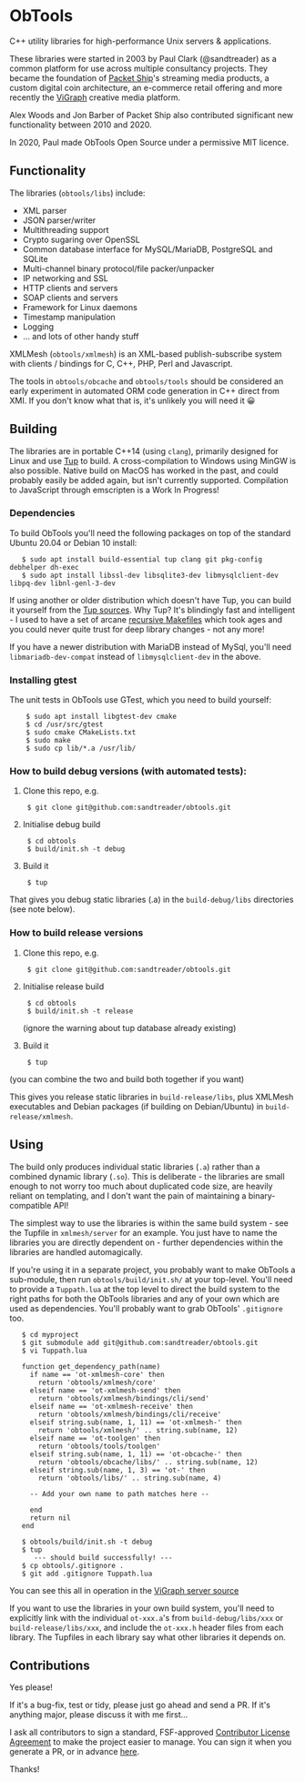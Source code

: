 # ObTools
C++ utility libraries for high-performance Unix servers & applications.

These libraries were started in 2003 by Paul Clark (@sandtreader) as a common platform for use across multiple consultancy projects.  They became the foundation of [Packet Ship](https://packetship.com)'s streaming media products, a custom digital coin architecture, an e-commerce retail offering and more recently the [ViGraph](https://vigraph.com) creative media platform.  

Alex Woods and Jon Barber of Packet Ship also contributed significant new functionality between 2010 and 2020.

In 2020, Paul made ObTools Open Source under a permissive MIT licence.

## Functionality

The libraries (`obtools/libs`) include:

* XML parser
* JSON parser/writer
* Multithreading support
* Crypto sugaring over OpenSSL
* Common database interface for MySQL/MariaDB, PostgreSQL and SQLite
* Multi-channel binary protocol/file packer/unpacker
* IP networking and SSL
* HTTP clients and servers
* SOAP clients and servers
* Framework for Linux daemons
* Timestamp manipulation
* Logging
* ... and lots of other handy stuff

XMLMesh (`obtools/xmlmesh`) is an XML-based publish-subscribe system with clients / bindings for C, C++, PHP, Perl and Javascript.

The tools in `obtools/obcache` and `obtools/tools` should be considered an early experiment in automated ORM code generation in C++ direct from XMI.  If you don't know what that is, it's unlikely you will need it 😀

## Building

The libraries are in portable C++14 (using `clang`), primarily designed for Linux and use [Tup](http://gittup.org/tup/) to build.  A cross-compilation to Windows using MinGW is also possible.  Native build on MacOS has worked in the past, and could probably easily be added again, but isn't currently supported.  Compilation to JavaScript through emscripten is a Work In Progress!

### Dependencies

To build ObTools you'll need the following packages on top of the standard Ubuntu 20.04 or Debian 10 install:

       $ sudo apt install build-essential tup clang git pkg-config debhelper dh-exec
       $ sudo apt install libssl-dev libsqlite3-dev libmysqlclient-dev libpq-dev libnl-genl-3-dev

If using another or older distribution which doesn't have Tup, you can build it yourself from the [Tup sources](http://gittup.org/tup/).  Why Tup?  It's blindingly fast and intelligent - I used to have a set of arcane [recursive Makefiles](https://www.cse.iitb.ac.in/~soumen/teach/1999.2A.CS699/make.html) which took ages and you could never quite trust for deep library changes - not any more!

If you have a newer distribution with MariaDB instead of MySql, you'll need `libmariadb-dev-compat` instead of `libmysqlclient-dev` in the above.

### Installing gtest

The unit tests in ObTools use GTest, which you need to build yourself:

        $ sudo apt install libgtest-dev cmake
		$ cd /usr/src/gtest
		$ sudo cmake CMakeLists.txt
		$ sudo make
		$ sudo cp lib/*.a /usr/lib/

### How to build debug versions (with automated tests):

1. Clone this repo, e.g.

        $ git clone git@github.com:sandtreader/obtools.git

2. Initialise debug build

        $ cd obtools
        $ build/init.sh -t debug

3. Build it

        $ tup

That gives you debug static libraries (.a) in the `build-debug/libs` directories (see note below).

### How to build release versions

1. Clone this repo, e.g.

        $ git clone git@github.com:sandtreader/obtools.git

2. Initialise release build

        $ cd obtools
        $ build/init.sh -t release

    (ignore the warning about tup database already existing)

3. Build it

        $ tup

(you can combine the two and build both together if you want)

This gives you release static libraries in `build-release/libs`, plus XMLMesh executables and Debian packages (if building on Debian/Ubuntu) in `build-release/xmlmesh`.

## Using

The build only produces individual static libraries (`.a`) rather than a combined dynamic library (`.so`).  This is deliberate - the libraries are small enough to not worry too much about duplicated code size, are heavily reliant on templating, and I don't want the pain of maintaining a binary-compatible API!

The simplest way to use the libraries is within the same build system - see the Tupfile in `xmlmesh/server` for an example.  You just have to name the libraries you are directly dependent on - further dependencies within the libraries are handled automagically.

If you're using it in a separate project, you probably want to make ObTools a sub-module, then run `obtools/build/init.sh/` at your top-level.  You'll need to provide a `Tuppath.lua` at the top level to direct the build system to the right paths for both the ObTools libraries and any of your own which are used as dependencies.  You'll probably want to grab ObTools' `.gitignore` too.

       $ cd myproject
       $ git submodule add git@github.com:sandtreader/obtools.git
       $ vi Tuppath.lua

       function get_dependency_path(name)
         if name == 'ot-xmlmesh-core' then
           return 'obtools/xmlmesh/core'
         elseif name == 'ot-xmlmesh-send' then
           return 'obtools/xmlmesh/bindings/cli/send'
         elseif name == 'ot-xmlmesh-receive' then
           return 'obtools/xmlmesh/bindings/cli/receive'
         elseif string.sub(name, 1, 11) == 'ot-xmlmesh-' then
           return 'obtools/xmlmesh/' .. string.sub(name, 12)
         elseif name == 'ot-toolgen' then
           return 'obtools/tools/toolgen'
         elseif string.sub(name, 1, 11) == 'ot-obcache-' then
           return 'obtools/obcache/libs/' .. string.sub(name, 12)
         elseif string.sub(name, 1, 3) == 'ot-' then
           return 'obtools/libs/' .. string.sub(name, 4)

         -- Add your own name to path matches here --

         end
         return nil
       end
    
       $ obtools/build/init.sh -t debug
       $ tup
          --- should build successfully! ---
       $ cp obtools/.gitignore .
       $ git add .gitignore Tuppath.lua
       
You can see this all in operation in the [ViGraph server source](https://github.com/vigraph/vg-server)
 
If you want to use the libraries in your own build system, you'll need to explicitly link with the individual `ot-xxx.a`'s from `build-debug/libs/xxx` or `build-release/libs/xxx`, and include the `ot-xxx.h` header files from each library.  The Tupfiles in each library say what other libraries it depends on.

## Contributions

Yes please!

If it's a bug-fix, test or tidy, please just go ahead and send a PR.  If it's anything major, please discuss it with me first...

I ask all contributors to sign a standard, FSF-approved [Contributor License Agreement](http://contributoragreements.org/) to make the project easier to manage.  You can sign it when you generate a PR, or in advance [here](https://cla-assistant.io/sandtreader/obtools).  

Thanks!



